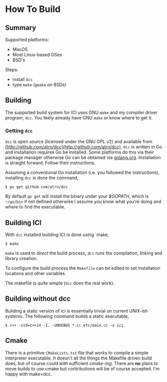 # How To Build

## Summary

Supported platforms:

- MacOS
- Most Linux-based OSes
- BSD's

Steps:

- install `dcc`
- type `make` (`gmake` on BSDs)

## Building

The supported build system for ICI uses GNU `make` and my compiler
driver program, `dcc`. You likely already have GNU `make` or know
where to get it.

### Getting `dcc`

`dcc` is open source (licensed under the GNU GPL v2) and available
from [http://github.com/atrn/dcc](http://github.com/atrn/dcc). `dcc`
is written in Go and installation requires Go be installed. Some
platforms do this via their package manager otherwise Go can be
obtained via [golang.org](http://golang.org/). Installation is
straight forward. Follow their instructions.

Assuming a conventional Go installation (i.e. you followed the
instructions), installing `dcc` is done the command,

    $ go get github.com/atrn/dcc

By default `go get` will install the binary under your _$GOPATH_,
which is `~/go/bin` if not defined otherwise I assume you know what
you're doing and where to find the executable.

## Building ICI

With `dcc` installed building ICI is done using `make,

    $ make

`make` is used to _direct_ the build process, `dcc` runs the
compilation, linking and library creation.

To configure the build process the `Makefile` can be edited to
set installation locations and other variables.

The makefile is quite simple (`dcc` does the real work).

## Building without dcc

Building a static version of ici is essentially trivial on current
UNIX-ish systems. The following command builds a static executable,

    $ c++ -std=c++14 -I. -UNDEBUG *.cc etc/main.cc -o ici

## Cmake

There is a primitive `CMakeLists.txt` file that works to compile a
simple interpreter executable. It doesn't all the things the Makefile
driven build does, but of course could with sufficient _cmake-ing_.
There are **no** plans to move builds to use cmake but contributions
will be of course accepted. I'm happy with make+dcc.
